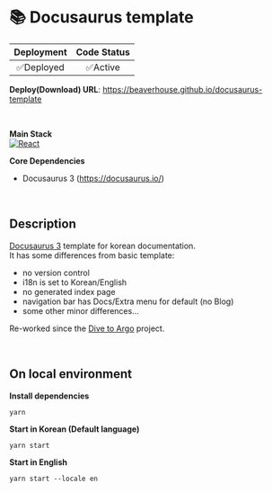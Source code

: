# 📚 Docusaurus template <!-- Your title -->

| **Deployment** | **Code Status** |
| :------------: | :-------------: |
|   ✅Deployed   |    ✅Active     |

**Deploy(Download) URL**: https://beaverhouse.github.io/docusaurus-template <!-- Write your Deployment URL if you have one. -->

<br>

**Main Stack** <!-- You can add some badges on this part. -->  
[![React](https://img.shields.io/badge/react-%2320232a.svg?style=for-the-badge&logo=react&logoColor=%2361DAFB)][react]

**Core Dependencies** <!-- You can list up some core dependencies. -->

- Docusaurus 3 (https://docusaurus.io/)

<br/>

## Description

<!-- Write some description about this repo -->

[Docusaurus 3][docusaurus] template for korean documentation.  
It has some differences from basic template:

- no version control
- i18n is set to Korean/English
- no generated index page
- navigation bar has Docs/Extra menu for default (no Blog)
- some other minor differences...

Re-worked since the [Dive to Argo][dive-argo] project.

[dive-argo]: https://dive-argo.haulrest.me/
[react]: https://react.dev/
[docusaurus]: https://docusaurus.io/

<!-- Write more content if you want. -->

<br>

## On local environment

**Install dependencies**

```
yarn
```

**Start in Korean (Default language)**

```
yarn start
```

**Start in English**

```
yarn start --locale en
```

<!--
You can find some emojis at https://emojipedia.org/
You can find some badges at https://ileriayo.github.io/markdown-badges/
-->

